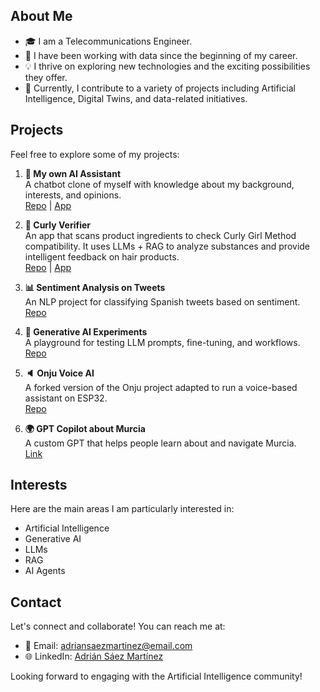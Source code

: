 ## About Me

- 🎓 I am a Telecommunications Engineer.
- 💼 I have been working with data since the beginning of my career.
- 💡 I thrive on exploring new technologies and the exciting possibilities they offer.
- 📅 Currently, I contribute to a variety of projects including Artificial Intelligence, Digital Twins, and data-related initiatives.

## Projects

Feel free to explore some of my projects:

1. **🧠 My own AI Assistant**  
   A chatbot clone of myself with knowledge about my background, interests, and opinions.  
   [Repo](https://github.com/adrian-saez-martinez/my-clone) | [App](https://adrian-saez-martinez.streamlit.app/)

2. **🐠 Curly Verifier**  
   An app that scans product ingredients to check Curly Girl Method compatibility. It uses LLMs + RAG to analyze substances and provide intelligent feedback on hair products.  
   [Repo](https://github.com/adrian-saez-martinez/curly-method-app) | [App](https://cuidatecurly.com/)

3. **📊 Sentiment Analysis on Tweets**  
   An NLP project for classifying Spanish tweets based on sentiment.  
   [Repo](https://github.com/adrian-saez-martinez/Sentiment-Analysis-NLP)

4. **🤖 Generative AI Experiments**  
   A playground for testing LLM prompts, fine-tuning, and workflows.  
   [Repo](https://github.com/adrian-saez-martinez/experiments_LLMs)

5. **🔈 Onju Voice AI**  
   A forked version of the Onju project adapted to run a voice-based assistant on ESP32.  
   [Repo](https://github.com/adrian-saez-martinez/onju-voice-AI)

6. **🌍 GPT Copilot about Murcia**  
   A custom GPT that helps people learn about and navigate Murcia.  
   [Link](https://chatgpt.com/g/g-B5TyjqT8U-tu-copiloto-murcianico)

## Interests

Here are the main areas I am particularly interested in:

- Artificial Intelligence
- Generative AI
- LLMs
- RAG
- AI Agents

## Contact

Let's connect and collaborate! You can reach me at:

- 📧 Email: adriansaezmartinez@email.com
- 🌐 LinkedIn: [Adrián Sáez Martínez](https://www.linkedin.com/in/adrian-saez-martinez/)

Looking forward to engaging with the Artificial Intelligence community!
